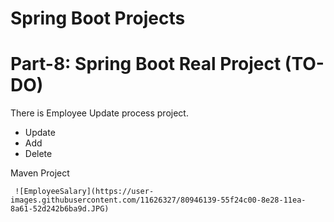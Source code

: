 #                                           Spring Boot Projects
   

# Part-8: Spring Boot Real Project (TO-DO)

There is Employee Update process project. 
  - Update
  - Add
  - Delete
 
 Maven Project

     
     ![EmployeeSalary](https://user-images.githubusercontent.com/11626327/80946139-55f24c00-8e28-11ea-8a61-52d242b6ba9d.JPG)
  
